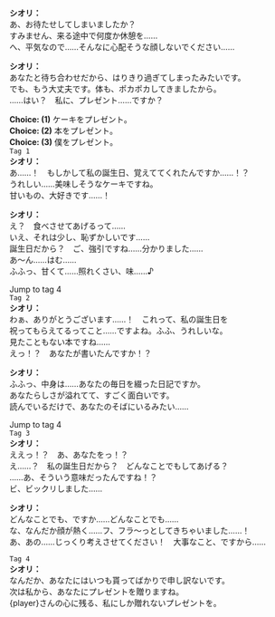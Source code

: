 # 

  
**シオリ：**  
あ、お待たせしてしまいましたか？  
すみません、来る途中で何度か休憩を……  
へ、平気なので……そんなに心配そうな顔しないでください……  
  
**シオリ：**  
あなたと待ち合わせだから、はりきり過ぎてしまったみたいです。  
でも、もう大丈夫です。体も、ポカポカしてきましたから。  
……はい？　私に、プレゼント……ですか？  
  
**Choice: (1)**  ケーキをプレゼント。  
**Choice: (2)**  本をプレゼント。  
**Choice: (3)**  僕をプレゼント。  
`Tag 1`  
**シオリ：**  
あ……！　もしかして私の誕生日、覚えててくれたんですか……！？  
うれしい……美味しそうなケーキですね。  
甘いもの、大好きです……！  
  
**シオリ：**  
え？　食べさせてあげるって……  
いえ、それは少し、恥ずかしいです……  
誕生日だから？　ご、強引ですね……分かりました……  
あ～ん……はむ……  
ふふっ、甘くて……照れくさい、味……♪  
  
Jump to tag 4  
`Tag 2`  
**シオリ：**  
わぁ、ありがとうございます……！　これって、私の誕生日を  
祝ってもらえてるってこと……ですよね。ふふ、うれしいな。  
見たこともない本ですね……  
えっ！？　あなたが書いたんですか！？  
  
**シオリ：**  
ふふっ、中身は……あなたの毎日を綴った日記ですか。  
あなたらしさが溢れてて、すごく面白いです。  
読んでいるだけで、あなたのそばにいるみたい……  
  
Jump to tag 4  
`Tag 3`  
**シオリ：**  
ええっ！？　あ、あなたをっ！？  
え……？　私の誕生日だから？　どんなことでもしてあげる？  
……あ、そういう意味だったんですね！？  
ビ、ビックリしました……  
  
**シオリ：**  
どんなことでも、ですか……どんなことでも……  
な、なんだか顔が熱く……フ、フラ～っとしてきちゃいました……！  
あ、あの……じっくり考えさせてください！　大事なこと、ですから……  
  
`Tag 4`  
**シオリ：**  
なんだか、あなたにはいつも貰ってばかりで申し訳ないです。  
次は私から、あなたにプレゼントを贈りますね。  
{player}さんの心に残る、私にしか贈れないプレゼントを。  
